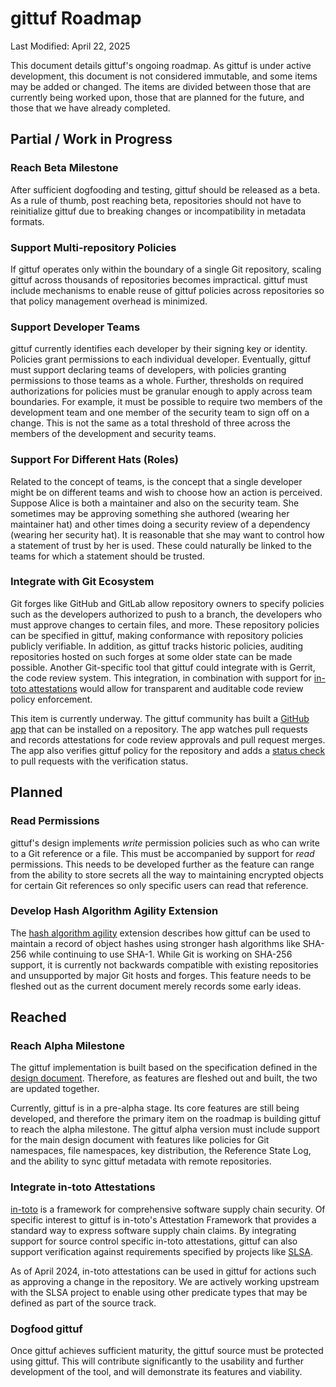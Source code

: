 # gittuf Roadmap

Last Modified: April 22, 2025

This document details gittuf's ongoing roadmap. As gittuf is under active
development, this document is not considered immutable, and some items may be
added or changed. The items are divided between those that are currently being
worked upon, those that are planned for the future, and those that we have
already completed.

## Partial / Work in Progress

### Reach Beta Milestone

After sufficient dogfooding and testing, gittuf should be released as a beta. As
a rule of thumb, post reaching beta, repositories should not have to
reinitialize gittuf due to breaking changes or incompatibility in metadata
formats.

### Support Multi-repository Policies

If gittuf operates only within the boundary of a single Git repository, scaling
gittuf across thousands of repositories becomes impractical. gittuf must
include mechanisms to enable reuse of gittuf policies across repositories so
that policy management overhead is minimized.

### Support Developer Teams

gittuf currently identifies each developer by their signing key or identity.
Policies grant permissions to each individual developer. Eventually, gittuf must
support declaring teams of developers, with policies granting permissions to
those teams as a whole. Further, thresholds on required authorizations for
policies must be granular enough to apply across team boundaries. For example,
it must be possible to require two members of the development team and one
member of the security team to sign off on a change. This is not the same as a
total threshold of three across the members of the development and security
teams.

### Support For Different Hats (Roles)

Related to the concept of teams, is the concept that a single developer might be
on different teams and wish to choose how an action is perceived.  Suppose Alice
is both a maintainer and also on the security team.  She sometimes may be
approving something she authored (wearing her maintainer hat) and other times
doing a security review of a dependency (wearing her security hat).  It is
reasonable that she may want to control how a statement of trust by her is used.
These could naturally be linked to the teams for which a statement should be
trusted.

### Integrate with Git Ecosystem

Git forges like GitHub and GitLab allow repository owners to specify policies
such as the developers authorized to push to a branch, the developers who must
approve changes to certain files, and more. These repository policies can be
specified in gittuf, making conformance with repository policies publicly
verifiable. In addition, as gittuf tracks historic policies, auditing
repositories hosted on such forges at some older state can be made possible.
Another Git-specific tool that gittuf could integrate with is Gerrit, the code
review system. This integration, in combination with support for
[in-toto attestations](#integrate-in-toto-attestations) would allow for
transparent and auditable code review policy enforcement.

This item is currently underway. The gittuf community has built a [GitHub
app](https://github.com/gittuf/github-app) that can be installed on a
repository. The app watches pull requests and records attestations for code
review approvals and pull request merges. The app also verifies gittuf policy
for the repository and adds a [status
check](https://docs.github.com/en/pull-requests/collaborating-with-pull-requests/collaborating-on-repositories-with-code-quality-features/about-status-checks)
to pull requests with the verification status.

## Planned

### Read Permissions

gittuf's design implements _write_ permission policies such as who can write to
a Git reference or a file. This must be accompanied by support for _read_
permissions. This needs to be developed further as the feature can range from
the ability to store secrets all the way to maintaining encrypted objects for
certain Git references so only specific users can read that reference.

### Develop Hash Algorithm Agility Extension

The
[hash algorithm agility](/docs/extensions/hash-algorithm-agility.md) extension
describes how gittuf can be used to maintain a record of object hashes using
stronger hash algorithms like SHA-256 while continuing to use SHA-1. While Git
is working on SHA-256 support, it is currently not backwards compatible with
existing repositories and unsupported by major Git hosts and forges. This
feature needs to be fleshed out as the current document merely records some
early ideas.

## Reached

### Reach Alpha Milestone

The gittuf implementation is built based on the specification defined in the
[design document](/docs/design-document.md). Therefore, as features are fleshed
out and built, the two are updated together.

Currently, gittuf is in a pre-alpha stage. Its core features are still being
developed, and therefore the primary item on the roadmap is building gittuf to
reach the alpha milestone. The gittuf alpha version must include support for the
main design document with features like policies for Git namespaces, file
namespaces, key distribution, the Reference State Log, and the ability to sync
gittuf metadata with remote repositories.

### Integrate in-toto Attestations

[in-toto](https://in-toto.io/) is a framework for comprehensive software supply
chain security. Of specific interest to gittuf is in-toto's Attestation
Framework that provides a standard way to express software supply chain claims.
By integrating support for source control specific in-toto attestations, gittuf
can also support verification against requirements specified by projects like
[SLSA](https://slsa.dev/).

As of April 2024, in-toto attestations can be used in gittuf for actions such as
approving a change in the repository. We are actively working upstream with the
SLSA project to enable using other predicate types that may be defined as part
of the source track.

### Dogfood gittuf

Once gittuf achieves sufficient maturity, the gittuf source must be protected
using gittuf. This will contribute significantly to the usability and further
development of the tool, and will demonstrate its features and viability.
